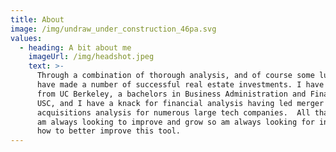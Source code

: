 ```yaml
---
title: About
image: /img/undraw_under_construction_46pa.svg
values:
  - heading: A bit about me
    imageUrl: /img/headshot.jpeg
    text: >-
      Through a combination of thorough analysis, and of course some luck, I
      have made a number of successful real estate investments. I have an MBA
      from UC Berkeley, a bachelors in Business Administration and Finance from
      USC, and I have a knack for financial analysis having led merger and
      acquisitions analysis for numerous large tech companies.  All that said, I
      am always looking to improve and grow so am always looking for input on
      how to better improve this tool.
---
```



